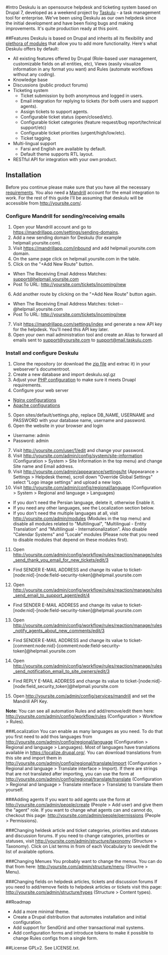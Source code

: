 #Intro
Deskulu is an opensource helpdesk and ticketing system based on Drupal 7, developed as a weekend project by [Taskulu](https://taskulu.com) - a task management tool for enterprise. We've been using Deskulu as our own helpdesk since the initial development and have been fixing bugs and making improvements. It's quite production ready at this point.

##Features
Deskulu is based on Drupal and inherits all its flexibility and [plethora of modules](https://www.drupal.org/project/project_module) that allow you to add more functionality. 
Here's what Deskulu offers by default:
* All existing features offered by Drupal (Role-based user management, customizable fields on all entities, etc), Views (easily visualize information in any format you want) and Rules (automate workflows without any coding).   
* Knowledge base
* Discussions (public product forums)
* Ticketing system
  * Ticket submission by both anonymous and logged in users.
  * Email integration for replying to tickets (for both users and support agents).
  * Assign tickets to support agents.
  * Configurable ticket status (open/closed/etc).
  * Configurable ticket categories (feature request/bug report/technical support/etc)
  * Configurable ticket priorities (urgent/high/low/etc).
  * Ticket tagging.
* Multi-lingual support 
  * Farsi and English are available by default.
  * Default theme supports RTL layout.
* RESTful API for integration with your own product.

## Installation
Before you continue please make sure that you have all the necessary [requirements](https://www.drupal.org/requirements). You also need a [Mandrill](http://mandrill.com/) account for the email integration to work.
For the rest of this guide I'll be assuming that deskulu will be accessible from http://yoursite.com/.

### Configure Mandrill for sending/receiving emails
1. Open your Mandrill account and go to https://mandrillapp.com/settings/sending-domains.
2. Add a new sending domain for Deskulu (for example helpmail.yoursite.com).
3. Visit https://mandrillapp.com/inbound and add helpmail.yoursite.com domain.
4. On the same page click on helpmail.yoursite.com in the table.
5. Click on the "+Add New Route" button.
  * When The Receiving Email Address Matches: support@helpmail.yoursite.com
  * Post To URL: http://yoursite.com/tickets/incoming/new
6. Add another route by clicking on the "+Add New Route" button again.
  * When The Receiving Email Address Matches: ticket-*-*@helpmail.yoursite.com
  * Post To URL: http://yoursite.com/tickets/incoming/new
7. Visit https://mandrillapp.com/settings/index and generate a new API key for the helpdesk. You'll need this API key later.
8. Open your own mail administration tool and create an Alias to forward all emails sent to support@yoursite.com to support@mail.taskulu.com.


### Install and configure Deskulu
1. Clone the repository (or download the [zip file](https://github.com/Taskulu/deskulu/archive/master.zip) and extrac it) in your webserver's documentroot.
2. Create a new database and import deskulu.sql.gz
3. Adjust your [PHP configuration](https://www.drupal.org/requirements/php) to make sure it meets Druapl requirements.
4. Configure your web server
  * [Nginx configurations](https://github.com/perusio/drupal-with-nginx)
  * [Apache configurations](https://www.digitalocean.com/community/tutorials/how-to-install-drupal-on-an-ubuntu-14-04-server-with-apache)
5. Open sites/default/settings.php, replace DB_NAME, USERNAME and PASSWORD with your database name, username and password.
6. Open the website in your browser and login
  * Username: admin
  * Password: admin
7. Visit http://yoursite.com/user/1/edit and change your password.
8. Visit http://yoursite.com/admin/config/system/site-information (Configuration > System > Site Information in the top menu) and change Site name and Email address.
9. Visit http://yoursite.com/admin/appearance/settings/ht (Appearance > Settings > Helpdesk theme), scroll down "Override Global Settings" select "Logo image settings" and upload a new logo.
10. Visit http://yoursite.com/admin/config/regional/language (Configuration > System > Regional and language > Languages)
  * If you don't need the Persian language, delete it, otherwise Enable it.
  * If you need any other languages, see the Localization section below.
  * If you don't need the multiple languages at all, visit http://yoursite.com/admin/modules (Modules in the top menu) and disable all modules related to "Multilingual", "Multilingual - Entity Translation" and "Multilingual - Internationalization". Also disable "Calendar Systems" and "Locale" modules (Please note that you need to disable modules that depend on these modules first).
11. Open http://yoursite.com/admin/config/workflow/rules/reaction/manage/rules_send_thank_you_email_for_new_tickets/edit/3
  * Find SENDER E-MAIL ADDRESS and change its value to ticket-[node:nid]-[node:field-security-token]@helpmail.yoursite.com
12. Open http://yoursite.com/admin/config/workflow/rules/reaction/manage/rules_send_email_to_support_agent/edit/4
  * Find SENDER E-MAIL ADDRESS and change its value to ticket-[node:nid]-[node:field-security-token]@helpmail.yoursite.com
13. Open http://yoursite.com/admin/config/workflow/rules/reaction/manage/rules_notify_agents_about_new_comments/edit/3
  * Find SENDER E-MAIL ADDRESS and change its value to ticket-[comment:node:nid]-[comment:node:field-security-token]@helpmail.yoursite.com
14. Open http://yoursite.com/admin/config/workflow/rules/reaction/manage/rules_send_notification_email_to_site_owners/edit/3
  * Find REPLY E-MAIL ADDRESS and change its value to ticket-[node:nid]-[node:field_security_token]@helpmail.yoursite.com
15. Open http://yoursite.com/admin/config/services/mandrill and set the Mandrill API Key.

**Note:** You can see all automation Rules and add/remove/edit them here: http://yoursite.com/admin/config/workflow/rules (Configuration > Workflow > Rules).

###Localization
You can enable as many languages as you need. To do that you first need to add thos languages from http://yoursite.com/admin/config/regional/language (Configuration > Regional and language > Languages). Most of languages have translations available in https://localize.drupal.org/. You can download translations from this site and import them in http://yoursite.com/admin/config/regional/translate/import (Configuration > Regional and language > Translate interface > Import). If there are strings that are not translated after importing, you can use the form at http://yoursite.com/admin/config/regional/translate/translate (Configuration > Regional and language > Translate interface > Translate) to translate them yourself.

###Adding agents
If you want to add agents use the form at http://yoursite.com/admin/people/create (People > Add user) and give them the "agent" role. If you want to change what agents can and cannot do, checkout this page: http://yoursite.com/admin/people/permissions (People > Permissions).

###Changing heldesk article and ticket categories, priorities and statuses and discussion forums. 
If you need to change categories, priorities or statuses, visit http://yoursite.com/admin/structure/taxonomy (Structure > Taxonomy). Click on List terms in from of each Vocabulary to see/edit the list of available options.

###Changing Menues
You probably want to change the menus. You can do that from here: http://yoursite.com/admin/structure/menu (Structre > Menu).

###Changing fields on helpdesk articles, tickets and discussion forums
If you need to add/remove fields to helpdesk articles or tickets visit this page: http://yoursite.com/admin/structure/types (Structure > Content types).

##Roadmap
* Add a more minimal theme.
* Create a Drupal distribution that automates installation and initial configuration.
* Add support for SendGrid and other transactional mail systems.
* Add configuration forms and introduce tokens to make it possible to change Rules configs from a single form.

##License
GPLv2. See LICENSE.txt.